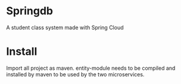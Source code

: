 # Springdb
A student class system made with Spring Cloud

# Install
Import all project as maven. entity-module needs to be compiled and installed by maven to be used by the two microservices.
